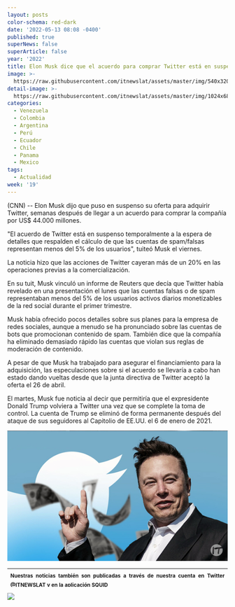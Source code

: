 ```yaml
---
layout: posts
color-schema: red-dark
date: '2022-05-13 08:08 -0400'
published: true
superNews: false
superArticle: false
year: '2022'
title: Elon Musk dice que el acuerdo para comprar Twitter está en suspenso
image: >-
  https://raw.githubusercontent.com/itnewslat/assets/master/img/540x320/Elon-Musk-p.jpg
detail-image: >-
  https://raw.githubusercontent.com/itnewslat/assets/master/img/1024x680/Elon-Musk-g.jpg
categories:
  - Venezuela
  - Colombia
  - Argentina
  - Perú
  - Ecuador
  - Chile
  - Panama
  - Mexico
tags:
  - Actualidad
week: '19'
---
```

(CNN) -- Elon Musk dijo que puso en suspenso su oferta para adquirir Twitter, semanas después de llegar a un acuerdo para comprar la compañía por US$ 44.000 millones.

"El acuerdo de Twitter está en suspenso temporalmente a la espera de detalles que respalden el cálculo de que las cuentas de spam/falsas representan menos del 5% de los usuarios", tuiteó Musk el viernes.

La noticia hizo que las acciones de Twitter cayeran más de un 20% en las operaciones previas a la comercialización.

En su tuit, Musk vinculó un informe de Reuters que decía que Twitter había revelado en una presentación el lunes que las cuentas falsas o de spam representaban menos del 5% de los usuarios activos diarios monetizables de la red social durante el primer trimestre.

Musk había ofrecido pocos detalles sobre sus planes para la empresa de redes sociales, aunque a menudo se ha pronunciado sobre las cuentas de bots que promocionan contenido de spam. También dice que la compañía ha eliminado demasiado rápido las cuentas que violan sus reglas de moderación de contenido.

A pesar de que Musk ha trabajado para asegurar el financiamiento para la adquisición, las especulaciones sobre si el acuerdo se llevaría a cabo han estado dando vueltas desde que la junta directiva de Twitter aceptó la oferta el 26 de abril.


El martes, Musk fue noticia al decir que permitiría que el expresidente Donald Trump volviera a Twitter una vez que se complete la toma de control. La cuenta de Trump se eliminó de forma permanente después del ataque de sus seguidores al Capitolio de EE.UU. el 6 de enero de 2021.

![](https://raw.githubusercontent.com/itnewslat/assets/master/img/540x320/Elon-Musk-p.jpg)

<table style="height: 42px;" width="569">
<tbody>
<tr>
<td style="text-align: justify;"><sub><strong>Nuestras noticias también son publicadas a través de nuestra cuenta en Twitter <a href="https://twitter.com/itnewslat?lang=es">@ITNEWSLAT</a> y en la aplicación <a href="https://squidapp.co/en/">SQUID</a></strong></sub></td>
</tr>
</tbody>
</table>

<img src="https://tracker.metricool.com/c3po.jpg?hash=56f88a41e39ab42c063cc51676587a04"/>
